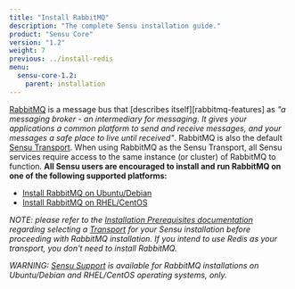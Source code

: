 ```yaml
---
title: "Install RabbitMQ"
description: "The complete Sensu installation guide."
product: "Sensu Core"
version: "1.2"
weight: 7
previous: ../install-redis
menu:
  sensu-core-1.2:
    parent: installation
---
```


[RabbitMQ][1] is a message bus that [describes itself][rabbitmq-features] as _"a
messaging broker - an intermediary for messaging. It gives your applications a
common platform to send and receive messages, and your messages a safe place to
live until received"_. RabbitMQ is also the default [Sensu Transport][3]. When
using RabbitMQ as the Sensu Transport, all Sensu services require access to the
same instance (or cluster) of RabbitMQ to function. **All Sensu users are
encouraged to install and run RabbitMQ on one of the following supported platforms:**

- [Install RabbitMQ on Ubuntu/Debian](../install-rabbitmq-on-ubuntu-debian/)
- [Install RabbitMQ on RHEL/CentOS](../install-rabbitmq-on-rhel-centos/)

_NOTE: please refer to the [Installation Prerequisites documentation][5]
regarding selecting a [Transport][3] for your Sensu installation before
proceeding with RabbitMQ installation. If you intend to use Redis as your
transport, you don't need to install RabbitMQ._

_WARNING: [Sensu Support][4] is available for RabbitMQ installations on
Ubuntu/Debian and RHEL/CentOS operating systems, only._

[1]:  http://www.rabbitmq.com/
[2]:  http://www.rabbitmq.com/features.html
[3]:  ../../reference/transport
[4]:  https://sensuapp.org/support
[5]:  ../installation-prerequisites/#selecting-a-transport